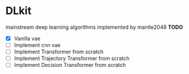 # DLkit
mainstream deep learning algorithms implemented by mantle2048
**TODO**
- [x] Vanilla vae
- [ ] Implement cnn vae
- [ ] Implement Transformer from scratch
- [ ] Implement Trajectory Transformer from scratch
- [ ] Implement Decision Transformer from scratch
